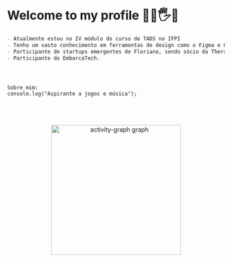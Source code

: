 

# Welcome to my profile 👨‍💻🖐️🪽

```python
- Atualmente estou no IV módulo do curso de TADS no IFPI
- Tenho um vasto conhecimento em ferramentas de design como o Figma e Gimp.
- Participante de startups emergentes de Floriano, sendo sócio da Therapy e Feirashop.
- Participante do EmbarcaTech.
```
###
<br>

`Sobre mim:` <br>
`console.log("Aspirante a jogos e música");` <br>
<br>
<br>


<br>
<div align="center">
  <img src="https://github-readme-activity-graph.vercel.app/graph?username=Victor-Sarris&radius=16&theme=react&area=true&order=5" height="300" alt="activity-graph graph"  />
</div>

###

